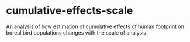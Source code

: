 # cumulative-effects-scale
An analysis of how estimation of cumulative effects of human footprint on boreal bird populations changes with the scale of analysis
